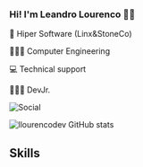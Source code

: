### Hi! I'm Leandro Lourenco 🖐🏽

💼 Hiper Software (Linx&StoneCo)

👨🏽‍🎓 Computer Engineering

💻 Technical support

👨🏽‍💻 DevJr.


![Social](		https://img.shields.io/badge/LinkedIn-0077B5?style=for-the-badge&logo=linkedin&logoColor=white)

![llourencodev GitHub stats](https://github-readme-stats.vercel.app/api?username=llourencodev&show_icons=true&theme=radical)

## Skills

<Div style="display: inline_block"><br/> 
<img align="center" alt=""  src="https://img.shields.io/badge/C%23-239120?style=for-the-badge&logo=c-sharp&logoColor=white" />
<img align="center" alt=""  src="https://img.shields.io/badge/.NET-5C2D91?style=for-the-badge&logo=.net&logoColor=white" />
<img align="center" alt=""  src="https://img.shields.io/badge/Microsoft_SQL_Server-CC2927?style=for-the-badge&logo=microsoft-sql-server&logoColor=white" /> 
<img align="center" alt=""  src="https://img.shields.io/badge/PostgreSQL-316192?style=for-the-badge&logo=postgresql&logoColor=white" /><img align="center" alt=""  src="https://img.shields.io/badge/Visual_Studio-5C2D91?style=for-the-badge&logo=visual%20studio&logoColor=white" />
<img align="center" alt=""  src="https://img.shields.io/badge/Visual_Studio_Code-0078D4?style=for-the-badge&logo=visual%20studio%20code&logoColor=white" />
<img align="center" alt=""  src="https://img.shields.io/badge/GIT-E44C30?style=for-the-badge&logo=git&logoColor=white" />
<img align="center" alt=""  src="https://img.shields.io/badge/Salesforce-00A1E0?style=for-the-badge&logo=Salesforce&logoColor=white" />
</Div>

